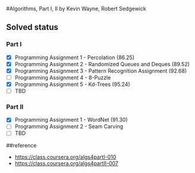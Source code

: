 #Algorithms, Part I, II
by Kevin Wayne, Robert Sedgewick

## Solved status
### Part I
- [x] Programming Assignment 1 - Percolation (86.25)
- [x] Programming Assignment 2 - Randomized Queues and Deques (89.52)
- [x] Programming Assignment 3 - Pattern Recognition Assignment (92.68)
- [ ] Programming Assignment 4 - 8-Puzzle
- [x] Programming Assignment 5 - Kd-Trees (95.24)
- [ ] TBD

### Part II
- [x] Programming Assignment 1 - WordNet (91.30)
- [ ] Programming Assignment 2 - Seam Carving
- [ ] TBD

##reference
- https://class.coursera.org/algs4partI-010
- https://class.coursera.org/algs4partII-007
